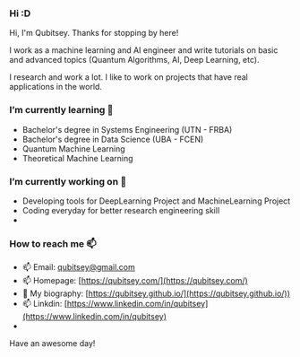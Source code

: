 ### Hi :D
Hi, I'm Qubitsey. Thanks for stopping by here!

I work as a machine learning and AI engineer and write tutorials on basic and advanced topics (Quantum Algorithms, AI, Deep Learning, etc).

I research and work a lot. I like to work on projects that have real applications in the world.


### I’m currently learning 🌱
- Bachelor's degree in Systems Engineering (UTN - FRBA)
- Bachelor's degree in Data Science (UBA - FCEN)
- Quantum Machine Learning
- Theoretical Machine Learning

### I’m currently working on 🔭
- Developing tools for DeepLearning Project and MachineLearning Project
- Coding everyday for better research engineering skill
- 

### How to reach me 📫

- 📫 Email: [qubitsey@gmail.com](qubitsey@gmail.com)
- 📫 Homepage: [https://qubitsey.com/](https://qubitsey.com/)
- 📖 My biography: [https://qubitsey.github.io/](https://qubitsey.github.io/))
- 📫 Linkdin: [https://www.linkedin.com/in/qubitsey](https://www.linkedin.com/in/qubitsey)
- 



Have an awesome day!
